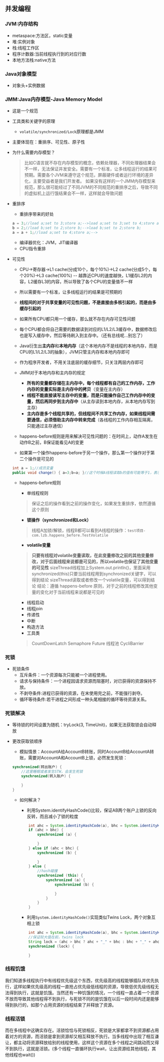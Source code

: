 ## 并发编程

### JVM:内存结构
* metaspace:方法区，static变量
* 堆:实例对象
* 栈:线程工作区
* 程序计数器:当前线程执行到的对应行数
* 本地方法栈:native方法

### Java对象模型
* 对象头+实例数据

### JMM:Java内存模型-Java Memory Model
* 这是一个规范
* 工具类和关键字的原理
	* `volatile/synchronized/Lock`原理都是JMM
* 主要体现在：重排序、可见性、原子性

* 为什么需要内存模型？
	> 比如C语言就不存在内存模型的概念，依赖处理器，不同处理器结果会不一样，无法保证并发安全。需要有一个标准，让多线程运行的结果可预期。需要各个JVM来遵守这个规范，屏蔽硬件或者运行环境的差异化，主要受益者是我们开发者。
	> 如果没有这样的一个JMM内存模型来规范，那么很可能经过了不同JVM的不同规范的重排序之后，导致不同的虚拟机上运行饿结果会不一样，这样就会导致问题

* 重排序
	* 重排序带来的好处

	```java
	a = 3;//load a;set to 3;store a;-->load a;set to 3;set to 4;store a;
	b = 2;//load b;set to 2;store b;-->load b;set to 2;store b;
	a = a + 1;//load a;set to 4;store a;-->
	```

	* 编译器优化：JVM，JIT编译器
	* CPU指令重排

* 可见性
  
  * CPU->寄存器->L1 cache(分成10个，每个10%)->L2 cache(分成5个，每个20%)->L3 cache(100%) -- 越靠近CPU的速度越快，L1缓存L2的内容，L2缓存L3的内容，所以导致了各个CPU的变量值不一样
  * 所以需要有一个标准，让多线程运行的结果是可预期的
  * **线程间的对于共享变量的可见性问题，不是直接由多核引起的，而是由多缓存引起的**
  * 如果所有CPU都只用一个缓存，那么就不存在内存可见性问题
  * 每个CPU都会将自己需要的数据读到对应的L1/L2/L3缓存中，数据修改后也是写入缓存中，然后等待刷入到主存中。（还有总线呢...别忘了）
  * Java衍生出**主内存**和**本地内存**（这个本地内存不是线程的本地内存，而是CPU的L1/L2/L3的抽象），JVM只管主内存和本地内存即可
  * 作为程序开发者，不用关注底层的缓存细节，只关注两层内存即可
  * JMM对于本地内存和主内存的规定
      * **所有的变量都存储在主内存中，每个线程都有自己的工作内存，工作内存的变量实际是主内存中的拷贝**（变量在主内存）
      * **线程不能直接读写主存中的变量，而是只能操作自己工作内存中的变量，然后再同步到主内存中**（从主存读到本地内存，从本地内存写到主存）
      * **主内存是多个线程共享的，但线程间不共享工作内存，如果线程间需要通信，必须借助主内存中转来完成**（各线程的工作内存相互隔离，只能通过主存通信）
      
  * happens-before规则是用来解决可见性问题的：在时间上，动作A发生在动作B之前，B保证能看见A的变更
  * 如果第一个操作happens-before于另一个操作，那么第一个操作对于第二个操作是可见的

  ```java
  int a = 1;//成员变量
  public void change() { a=3;b=a; }//这个时候A线程读取b的值有可能等于1，表示a的修改对A线程不可见，违反了happens-before原则
  ``` 
  
  * happens-before规则
    * 单线程规则
    
    > 保证之后的操作看到之前的操作变化，如果发生重排序，依然遵循这个原则
    
    * **锁操作（synchronized和Lock）**
    
    > 线程A加锁/解锁，线程B都可以看到A线程的操作：`test项目-com.lzb.happens_before.TestVolatile`
    
    * **volatile变量**
    
    > **只要有线程对volatile变量读取，在此变量修改之前的其他变量修改，对于后面线程来说都是可见的，所以volatile也保证了其他变量的可见性**
    > sizeThread线程加上System.out.println()，里面采用synchronized(this)只要当前线程用到synchronized关键字，可以得到结论
    > sizeThread读取或者修改一个volatile变量，可以得到结论
结论：遵循 happens-before 原则，对于之前的线程修改其他变量的变化对于当前线程来说都是可见的
    
    * 线程启动
    * 线程join
    * 传递性
    * 中断
    * 构造方法
    * 工具类
    
    > CountDownLatch
    > Semaphore
    > Future
    > 线程池
    > CycliBarrier

### 死锁

* 死锁条件
    * 互斥条件：一个资源每次只能被一个进程使用。
    * 请求与保持条件：一个进程因请求资源而阻塞时，对已获得的资源保持不放。
    * 不剥夺条件:进程已获得的资源，在末使用完之前，不能强行剥夺。
    * 循环等待条件:若干进程之间形成一种头尾相接的循环等待资源关系。
	
### 死锁解决

* 等待锁的时间设置为随机：tryLock(3, TimeUnit)，如果无法获取锁会自动释放
* 更改获取锁顺序
    * 模拟情景：AccountA给AccountB转账，同时AccountB给AccountA转账，需要对AccountA和AccountB上锁，必然发生死锁：
    
    ```java
    synchronized(转出账户) {
        //这里睡眠或者发生STW，会发生死锁
        synchronized(转入账户) {
            
        }
    }
    ```
    
    * 如何解决？
        * 利用System.identifyHashCode()比较，保证AB两个账户上锁的反向反转，而且减小了锁的粒度

        ```java
            int ahc = System.identityHashCode(a), bhc = System.identityHashCode(b);
            if (ahc > bhc) {
                synchronized (a) {
                    
                }
            } else if (ahc < bhc) {
                synchronized (b) {
                    
                }
            } else {
                //hash碰撞
                synchronized (this) {
                    synchronized (a) {
                        synchronized (b) {
                            
                        }
                    }
                }
            }
        ```
    
        * 利用`System.identityHashCode()`实现类似Twins Lock，两个对象互相上锁
        
        ```java
            int ahc = System.identityHashCode(a), bhc = System.identityHashCode(b);
            //保证较大值在前，twins lock
            String lock = (ahc > bhc ? ahc + "_" + bhc : bhc + "_" + ahc).intern();
            synchronized (lock) {
                
            }
        ```
### 线程饥饿
我们知道多线程执行中有线程优先级这个东西，优先级高的线程能够插队并优先执行，这样如果优先级高的线程一直抢占优先级低线程的资源，导致低优先级线程无法得到执行，这就是饥饿。当然还有一种饥饿的情况，一个线程一直占着一个资源不放而导致其他线程得不到执行，与死锁不同的是饥饿在以后一段时间内还是能够得到执行的，如那个占用资源的线程结束了并释放了资源。

### 线程活锁
而在多线程中这确实存在。活锁恰恰与死锁相反，死锁是大家都拿不到资源都占用着对方的资源，而活锁是拿到资源却又相互释放不执行。当多线程中出现了相互谦让，都主动将资源释放给别的线程使用，这样这个资源在多个线程之间跳动而又得不到执行，这就是活锁。(多个线程一直循环执行wait，让出资源给其他线程，其他线程也wait())


